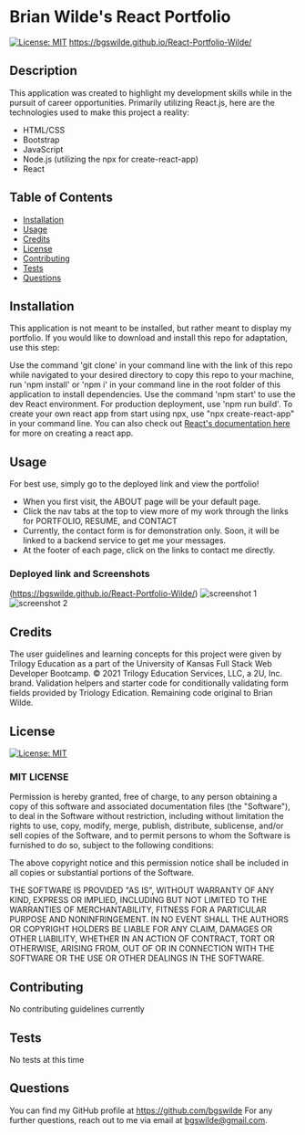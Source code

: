 # Brian Wilde's React Portfolio
[![License: MIT](https://img.shields.io/badge/License-MIT-yellow.svg)](https://opensource.org/licenses/MIT)
https://bgswilde.github.io/React-Portfolio-Wilde/

## Description
This application was created to highlight my development skills while in the pursuit of career opportunities. Primarily utilizing React.js, here are the technologies used to make this project a reality:
- HTML/CSS
- Bootstrap
- JavaScript
- Node.js (utilizing the npx for create-react-app)
- React

## Table of Contents
* [Installation](#installation)
* [Usage](#usage)
* [Credits](#credits)
* [License](#license)
* [Contributing](#contributing)
* [Tests](#tests)
* [Questions](#questions)

## Installation
This application is not meant to be installed, but rather meant to display my portfolio. If you would like to download and install this repo for adaptation, use this step:

Use the command 'git clone' in your command line with the link of this repo while navigated to your desired directory to copy this repo to your machine, run 'npm install' or 'npm i' in your command line in the root folder of this application to install dependencies. Use the command 'npm start' to use the dev React environment. For production deployment, use 'npm run build'. To create your own react app from start using npx, use "npx create-react-app" in your command line. You can also check out [React's documentation here](https://reactjs.org/docs/create-a-new-react-app.html) for more on creating a react app.

## Usage
For best use, simply go to the deployed link and view the portfolio!
* When you first visit, the ABOUT page will be your default page.
* Click the nav tabs at the top to view more of my work through the links for PORTFOLIO, RESUME, and CONTACT
* Currently, the contact form is for demonstration only. Soon, it will be linked to a backend service to get me your messages.
* At the footer of each page, click on the links to contact me directly.

### Deployed link and Screenshots
(https://bgswilde.github.io/React-Portfolio-Wilde/)
![screenshot 1](./public/images/portfolio.png)
![screenshot 2](./public/images/portfolio2.png)

## Credits
The user guidelines and learning concepts for this project were given by Trilogy Education as a part of the University of Kansas Full Stack Web Developer Bootcamp. © 2021 Trilogy Education Services, LLC, a 2U, Inc. brand. Validation helpers and starter code for conditionally validating form fields provided by Triology Edication. Remaining code original to Brian Wilde.

## License
[![License: MIT](https://img.shields.io/badge/License-MIT-yellow.svg)](https://opensource.org/licenses/MIT)

### MIT LICENSE

Permission is hereby granted, free of charge, to any person obtaining a copy
of this software and associated documentation files (the "Software"), to deal
in the Software without restriction, including without limitation the rights
to use, copy, modify, merge, publish, distribute, sublicense, and/or sell
copies of the Software, and to permit persons to whom the Software is
furnished to do so, subject to the following conditions:

The above copyright notice and this permission notice shall be included in all
copies or substantial portions of the Software.

THE SOFTWARE IS PROVIDED "AS IS", WITHOUT WARRANTY OF ANY KIND, EXPRESS OR
IMPLIED, INCLUDING BUT NOT LIMITED TO THE WARRANTIES OF MERCHANTABILITY,
FITNESS FOR A PARTICULAR PURPOSE AND NONINFRINGEMENT. IN NO EVENT SHALL THE
AUTHORS OR COPYRIGHT HOLDERS BE LIABLE FOR ANY CLAIM, DAMAGES OR OTHER
LIABILITY, WHETHER IN AN ACTION OF CONTRACT, TORT OR OTHERWISE, ARISING FROM,
OUT OF OR IN CONNECTION WITH THE SOFTWARE OR THE USE OR OTHER DEALINGS IN THE
SOFTWARE.

## Contributing
No contributing guidelines currently

## Tests
No tests at this time

## Questions
You can find my GitHub profile at https://github.com/bgswilde
For any further questions, reach out to me via email at bgswilde@gmail.com.
